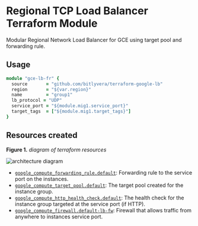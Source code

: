 # Regional TCP Load Balancer Terraform Module

Modular Regional Network Load Balancer for GCE using target pool and forwarding rule.

## Usage

```ruby
module "gce-lb-fr" {
  source       = "github.com/bitlyvera/terraform-google-lb"
  region       = "${var.region}"
  name         = "group1"
  lb_protocol = "UDP"
  service_port = "${module.mig1.service_port}"
  target_tags  = ["${module.mig1.target_tags}"]
}
```

## Resources created

**Figure 1.** *diagram of terraform resources*

![architecture diagram](./diagram.png)

- [`google_compute_forwarding_rule.default`](https://www.terraform.io/docs/providers/google/r/compute_forwarding_rule.html): Forwarding rule to the service port on the instances.
- [`google_compute_target_pool.default`](https://www.terraform.io/docs/providers/google/r/compute_target_pool.html): The target pool created for the instance group.
- [`google_compute_http_health_check.default`](https://www.terraform.io/docs/providers/google/r/compute_http_health_check.html): The health check for the instance group targeted at the service port (if HTTP).
- [`google_compute_firewall.default-lb-fw`](https://www.terraform.io/docs/providers/google/r/compute_firewall.html): Firewall that allows traffic from anywhere to instances service port.
